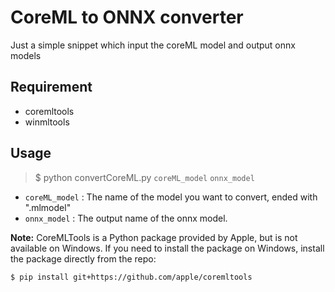 # CoreML to ONNX converter
Just a simple snippet which input the coreML model and output onnx models

## Requirement
 - coremltools
 - winmltools

## Usage
> $ python convertCoreML.py `coreML_model` `onnx_model`

* `coreML_model` : The name of the model you want to convert, ended with ".mlmodel"
* `onnx_model` : The output name of the onnx model. 

**Note:** CoreMLTools is a Python package provided by Apple, but is not available on Windows. If you need to install the package on Windows, install the package directly from the repo:

```
$ pip install git+https://github.com/apple/coremltools
```
